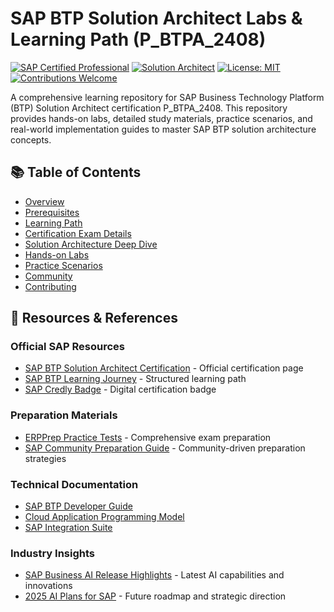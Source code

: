# SAP BTP Solution Architect Labs & Learning Path (P_BTPA_2408)

[![SAP Certified Professional](https://img.shields.io/badge/SAP-Certified%20Professional-blue)](https://learning.sap.com/certifications/sap-certified-professional-solution-architect-sap-btp)
[![Solution Architect](https://img.shields.io/badge/Solution%20Architect-SAP%20BTP-green)](https://www.credly.com/org/sap/badge/sap-certified-professional-solution-architect-sap-btp)
[![License: MIT](https://img.shields.io/badge/License-MIT-yellow.svg)](https://opensource.org/licenses/MIT)
[![Contributions Welcome](https://img.shields.io/badge/contributions-welcome-brightgreen.svg?style=flat)](https://github.com/yourusername/sap-btp-solution-architect)

A comprehensive learning repository for SAP Business Technology Platform (BTP) Solution Architect certification P_BTPA_2408. This repository provides hands-on labs, detailed study materials, practice scenarios, and real-world implementation guides to master SAP BTP solution architecture concepts.

## 📚 Table of Contents

- [Overview](1-overview.md)
- [Prerequisites](2-prerequisites.md)
- [Learning Path](3-learning-path.md)
- [Certification Exam Details](4-certification-exam-details.md)
- [Solution Architecture Deep Dive](5-solution-architecture-deep-dive.md)
- [Hands-on Labs](6-hands-on-labs.md)
- [Practice Scenarios](7-practice-scenarios.md)
- [Community](8-community.md)
- [Contributing](9-contributing.md)

## 📖 Resources & References

### Official SAP Resources
- [SAP BTP Solution Architect Certification](https://learning.sap.com/certifications/sap-certified-professional-solution-architect-sap-btp) - Official certification page
- [SAP BTP Learning Journey](https://learning.sap.com/learning-journeys/becoming-an-sap-btp-solution-architect) - Structured learning path
- [SAP Credly Badge](https://www.credly.com/org/sap/badge/sap-certified-professional-solution-architect-sap-btp) - Digital certification badge

### Preparation Materials
- [ERPPrep Practice Tests](https://www.erpprep.com/sap-business-technology-platform-btp/p-btpa-2408-sap-solution-architect-sap-btp) - Comprehensive exam preparation
- [SAP Community Preparation Guide](https://community.sap.com/t5/technology-blog-posts-by-members/conquering-the-sap-btp-solution-architect-certification-a-preparation-guide/ba-p/13974183) - Community-driven preparation strategies

### Technical Documentation
- [SAP BTP Developer Guide](https://help.sap.com/docs/BTP/65de2977205c403bbc107264b8eccf4b/5dd739823b824b539eee47b7860a00be.html)
- [Cloud Application Programming Model](https://cap.cloud.sap/docs/)
- [SAP Integration Suite](https://help.sap.com/docs/integration-suite/sap-integration-suite/what-is-sap-integration-suite)


### Industry Insights
- [SAP Business AI Release Highlights](https://news.sap.com/2025/01/sap-business-ai-q4-2024-release-highlights/) - Latest AI capabilities and innovations
- [2025 AI Plans for SAP](https://sapinsider.org/analyst-insights/2025-plans-for-sap-business-ai/) - Future roadmap and strategic direction
